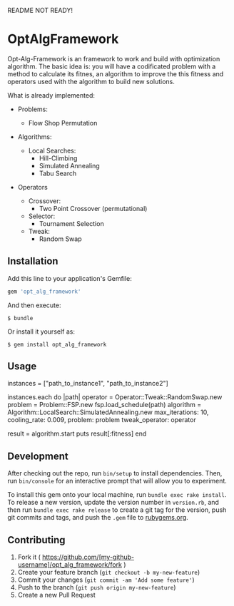 README NOT READY!

# OptAlgFramework

Opt-Alg-Framework is an framework to work and build with optimization algorithm. The basic idea is: you will have a codificated problem with a method to calculate its fitnes, an algorithm to improve the this fitness and operators used with the algorithm to build new solutions.

What is already implemented:

  * Problems:
    * Flow Shop Permutation

  * Algorithms:
    * Local Searches:
      * Hill-Climbing
      * Simulated Annealing
      * Tabu Search
     
  * Operators
    * Crossover:
      * Two Point Crossover (permutational)
    * Selector:
      * Tournament Selection
    * Tweak:
      * Random Swap 

## Installation

Add this line to your application's Gemfile:

```ruby
gem 'opt_alg_framework'
```

And then execute:

    $ bundle

Or install it yourself as:

    $ gem install opt_alg_framework

## Usage

instances = ["path_to_instance1", "path_to_instance2"]

instances.each do |path|
  operator = Operator::Tweak::RandomSwap.new
  problem = Problem::FSP.new
  fsp.load_schedule(path)
  algorithm = Algorithm::LocalSearch::SimulatedAnnealing.new max_iterations: 10,
                                                             cooling_rate: 0.009,
                                                             problem: problem
                                                             tweak_operator: operator

  result = algorithm.start
  puts result[:fitness]
 end

## Development

After checking out the repo, run `bin/setup` to install dependencies. Then, run `bin/console` for an interactive prompt that will allow you to experiment.

To install this gem onto your local machine, run `bundle exec rake install`. To release a new version, update the version number in `version.rb`, and then run `bundle exec rake release` to create a git tag for the version, push git commits and tags, and push the `.gem` file to [rubygems.org](https://rubygems.org).

## Contributing

1. Fork it ( https://github.com/[my-github-username]/opt_alg_framework/fork )
2. Create your feature branch (`git checkout -b my-new-feature`)
3. Commit your changes (`git commit -am 'Add some feature'`)
4. Push to the branch (`git push origin my-new-feature`)
5. Create a new Pull Request
